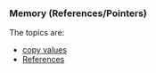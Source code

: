 ### Memory (References/Pointers)

The topics are:
 * [copy values](https://github.com/robsonoduarte/learn-c-cpp/blob/master/cpp-course/memory/copy.cpp)
 * [References](https://github.com/robsonoduarte/learn-c-cpp/blob/master/cpp-course/memory/references.cpp)
